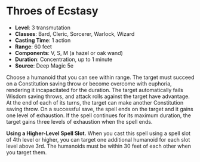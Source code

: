 # Throes of Ecstasy

- **Level**: 3 transmutation
- **Classes**: Bard, Cleric, Sorcerer, Warlock, Wizard
- **Casting Time**: 1 action
- **Range**: 60 feet
- **Components**: V, S, M (a hazel or oak wand)
- **Duration**: Concentration, up to 1 minute
- **Source**: Deep Magic 5e

Choose a humanoid that you can see within range. The target must succeed on a Constitution saving throw or become overcome with euphoria, rendering it incapacitated for the duration. The target automatically fails Wisdom saving throws, and attack rolls against the target have advantage. At the end of each of its turns, the target can make another Constitution saving throw. On a successful save, the spell ends on the target and it gains one level of exhaustion. If the spell continues for its maximum duration, the target gains three levels of exhaustion when the spell ends.

**Using a Higher-Level Spell Slot.** When you cast this spell using a spell slot of 4th level or higher, you can target one additional humanoid for each slot level above 3rd. The humanoids must be within 30 feet of each other when you target them.
